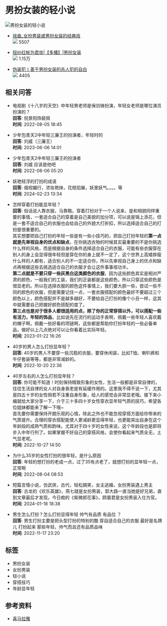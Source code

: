 # 男扮女装的轻小说

![男扮女装的轻小说](https://imagev2.xmcdn.com/storages/4fab-audiofreehighqps/6F/A2/CKwRIJEFA4mXAAArcgDePsCY.png)

- [戏曲_女扮男装或男扮女装的经典戏](https://m.ximalaya.com/album/69476616)  
  ![](//imagev2.xmcdn.com/storages/8bad-audiofreehighqps/3C/A0/GMCoOR4Go1AAAAJfkQF9QeoW.jpeg!op_type=5&device_type=ios&name=web_meduim&upload_type=cover) 5507

- [轻纱红帐为君妆|【多播】|男扮女装](https://m.ximalaya.com/album/78346553)  
  ![](//imagev2.xmcdn.com/storages/4c11-audiofreehighqps/E0/B1/GKwRIJII6ErSAAM_vQJhEh8W.jpeg!op_type=5&device_type=ios&name=web_meduim&upload_type=cover) 1.15万

- [伪装犯丨善于男扮女装的杀人犯的自白](https://m.ximalaya.com/album/73350188)  
  ![](//imagev2.xmcdn.com/storages/8a56-audiofreehighqps/E0/EC/GMCoOSAHqqs4AAJV4gHxML1b.jpeg!op_type=5&device_type=ios&name=web_meduim&upload_type=cover) 4405

## 相关问答

- 电视剧《十八岁的天空》中年轻男老师是保剑锋扮演，年轻女老师是哪位演员扮演的？  
  **回答**: 倪景阳饰裴佩  
  **时间**: 2022-08-05 18:45

- 少年包青天2中年轻三廉王的扮演者，年轻时的  
  **回答**: 刘威（三廉王）  
  **时间**: 2023-06-06 14:01

- 少年包青天2中年轻三廉王的扮演者  
  **回答**: 刘威 应该是他吧  
  **时间**: 2022-08-06 05:20

- 妖艳轻浮的打扮的成语  
  **回答**: 烟视媚行，浓妆艳抹，花枝招展，妖里妖气。。。。等  
  **时间**: 2024-02-23 13:34

- 怎样穿着打扮能显年轻？  
  **回答**: 
  俗话说人靠衣服，马靠鞍。穿着打扮对于一个人说来，是和相貌同样重要的事情，一套适合自己的穿着是自己美貌的加分项，可以说是锦上添花，但是一套不适合自己的衣服也会给自己的外貌大打折扣，所以选择适合自己的打扮是很重要的。  
  其实想要把自己打扮的年轻一些是有一些小技巧的，把自己打扮年轻的**第一点就是先审视自身的优点和缺点**，在你挑选衣物的时候其实最重要的不是你挑选什么样的风格，而是根据自身的条件选择适合自己的衣服，可能有些衣服穿在别人的身上会显得很年轻但是穿在你的身上就不一定了，这个世界上高矮胖瘦什么样的人都有，适合别人的不一定适合你，所以先审视自己身上的优点和缺点再根据这些去挑选适合自己的衣服才会让这件事事倍功半。  
  **第二点就是不要只穿一些灰黑白这类颜色的衣服**，因为这些颜色其实是相对严肃的颜色，一般我们的工装，我们的正装都是这些颜色，所以只穿这些颜色是很显老的。所以在选择衣服的颜色这件事情上，我们要大胆一些，尝试一些不同的颜色的衣服，但是需要记住一点，一套衣服搭配的颜色最好不要超过三个颜色以上，颜色搭配并不是越多越好，不要给自己打扮的像个小丑一样，这其中就需要自己把握好颜色搭配的度了。  
  **第三点也是对于很多人都很适用的点，除了你的正常穿搭以外，可以搭配一些有活力，年轻的饰品**，比如说先在流行的运动手表啊，佩戴一些年轻人喜欢戴的帽子啊，佩戴一些好看的项链啊，这些都是帮助你打扮年轻的一些必备单品，做好以上几点绝对可以让你看着比实际年轻。  
  **时间**: 2023-01-22 16:26

- 40岁的男人怎么打扮显年轻？  
  **回答**: 40岁的男人不要穿一些沉稳的衣服，要穿休闲装，比如T恤、喇叭裤和牛仔套装等等，都是非常减龄的。  
  **时间**: 2022-10-20 22:36

- 40岁左右的人怎么打扮显年轻？  
  **回答**: 你可能不知道！时刻保持精致形象的女性，生活一般都是非常自律的，往往生活自律的女人对自身衰老是有延缓作用的。这里我不得不说一下，尤其是四五十岁的女性倘若不注重自身形象，给人的感觉会非常显老哦。接下来小编就给大家分享一下，介于三十多四十岁女性穿衣显年轻气质的技巧，希望各位姐妹都能来了解一下哦~  
  首先要你需要保持开朗乐观的心情，除此之外也不能忽视穿搭方面给你带来的气质提升。合理的穿衣搭配能使人更减龄更显得年轻，也更能突出自身在这个年龄段的成熟气质和韵味。尤其对于四十岁的女性来说，这个年龄段也是即将步入中年行列了。如果掌握不好自己的穿搭风格，会使你看起来气质全无，土气显老呢。  
  **时间**: 2022-10-27 14:50

- 为什么35岁的女性打扮的很年轻，是什么原因  
  **回答**: 年轻的想打扮的老成一点，过了35有点老了，就想打扮的显年轻一点，正常啊  
  **时间**: 2022-08-04 08:53

- 短篇言情小说，仿武侠，古代，轻松搞笑，女主逃婚，女扮男装遇上男主  
  **回答**: 古龙的《欢乐英雄》，燕七就是女扮男装，郭大路一直当她是好兄弟，直到文章最后才发现。今日痴的《紫微郎花事》，顾眉君是女扮男装入仕为官。  
  **时间**: 2024-01-18 18:38

- 男生怎么打扮？怎么打扮显得年轻 帅气有品质 有品位 ？  
  **回答**: 男生打扮主要是把头型打扮的特别的酷 穿自适合自己的衣服 最好是名牌儿 打扮起来 那些年轻，帅气而且还有品质品味  
  **时间**: 2022-11-17 23:20

## 标签
- 男扮女装
- 女扮男装
- 轻小说
- 穿搭技巧
- 年龄显年轻

## 参考资料
- [喜马拉雅](https://m.ximalaya.com)